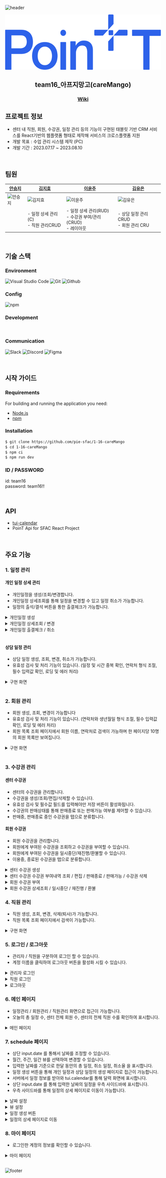 ![header](https://capsule-render.vercel.app/api?type=waving&color=0:2C62EA,100:FFFFFF)



<div align="center">

![team16](./public/images/logo.svg)

## team16_아프지망고(careMango)
### [Wiki ](https://github.com/pie-sfac/1-16-careMango/wiki)
  
</div>

## 프로젝트 정보
- 센터 내 직원, 회원, 수강권, 일정 관리 등의 기능이 구현된 태블릿 기반 CRM 서비스를 React기반의 웹플랫폼 형태로 제작해 서비스의 크로스플랫폼 지원
- 개발 목표 : 수업 관리 시스템 제작 (PC)
- 개발 기간 : 2023.07.17 ~ 2023.08.10

<br/>

## 팀원

| [안승지](https://github.com/s-ja)      | [김지효](https://github.com/ji-dawn)      | [이윤주](https://github.com/lyeejj)      | [김유은](https://github.com/YueunKim)      |
| -------------------------------------- | ----------------------------------------- | ---------------------------------------- | ------------------------------------------ |
| ![안승지](https://github.com/s-ja.png) | ![김지효](https://github.com/ji-dawn.png) | ![이윤주](https://github.com/lyeejj.png) | ![김유은](https://github.com/YueunKim.png) |
|                                  | - 일정 상세 관리(C) <br/> - 직원 관리CRUD                                    | - 일정 상세 관리(RUD) <br/> - 수강권 부여/관리(CRUD) <br/> - 레이아웃 <br/> | - 상담 일정 관리 CRUD <br/> - 회원 관리 CRU

<br/>

## 기술 스택

### Environment

![Visual Studio Code](https://img.shields.io/badge/Visual%20Studio%20Code-007ACC?style=for-the-badge&logo=Visual%20Studio%20Code&logoColor=white)
![Git](https://img.shields.io/badge/Git-F05032?style=for-the-badge&logo=Git&logoColor=white)
![Github](https://img.shields.io/badge/GitHub-181717?style=for-the-badge&logo=GitHub&logoColor=white)

### Config

![npm](https://img.shields.io/badge/npm-CB3837?style=for-the-badge&logo=npm&logoColor=white) 

### Development

<img alt=""  src ="https://img.shields.io/badge/react-61DAFB.svg?&style=for-the-badge&logo=react&logoColor=white"/> <img alt=""  src ="https://img.shields.io/badge/typescript-3178C6.svg?&style=for-the-badge&logo=typescript&logoColor=white"/> <img alt=""  src ="https://img.shields.io/badge/tailwindcss-06B6D4.svg?&style=for-the-badge&logo=tailwindcss&logoColor=white"/> <img alt=""  src ="https://img.shields.io/badge/vite-646CFF.svg?&style=for-the-badge&logo=vite&logoColor=white"/> <img alt=""  src ="https://img.shields.io/badge/reactquery-FF4154.svg?&style=for-the-badge&logo=reactquery&logoColor=white"/> <img alt=""  src ="https://img.shields.io/badge/recoil-3578E5.svg?&style=for-the-badge&logo=recoil&logoColor=white"/> <img alt=""  src ="https://img.shields.io/badge/axios-5A29E4.svg?&style=for-the-badge&logo=axios&logoColor=white"/>
<img alt=""  src ="https://img.shields.io/badge/eslint-4B32C3.svg?&style=for-the-badge&logo=eslint&logoColor=white"/> <img alt=""  src ="https://img.shields.io/badge/prettier-DF0067.svg?&style=for-the-badge&logo=prettier&logoColor=white"/>


### Communication

![Slack](https://img.shields.io/badge/Slack-4A154B?style=for-the-badge&logo=Slack&logoColor=white)
![Discord](https://img.shields.io/badge/Discord-5865F2?style=for-the-badge&logo=Discord&logoColor=white)
![Figma](https://img.shields.io/badge/Figma-F24E1E?style=for-the-badge&logo=Figma&logoColor=white)



<br/>

## 시작 가이드

### Requirements

For building and running the application you need:

- [Node.js](https://nodejs.org/ko/download)
- [npm](https://www.npmjs.com/package/package)

### Installation

``` bash
$ git clone https://github.com/pie-sfac/1-16-careMango
$ cd 1-16-careMango
$ npm ci
$ npm run dev
```

### ID / PASSWORD
id: team16<br/>
password: team16!!

<br/>

## API 
- [tui-calendar](https://ui.toast.com/tui-calendar)
- PoinT Api for SFAC React Project


<br/>

## 주요 기능

### 1. 일정 관리

#### 개인 일정 상세 관리
- 개인일정을 생성/조회/변경합니다.
- 개인일정 상세조회를 통해 일정을 변경할 수 있고 일정 취소가 가능합니다.
- 일정의 출석/결석 버튼을 통한 출결체크가 가능합니다.
<details>
  <summary>개인일정 생성</summary>

  <img width="800px" src='https://github.com/pie-sfac/1-16-careMango/assets/52726195/ef237a5a-5d5f-452c-88c8-544c1c4d3c1e' />
</details>
<details>
  <summary>개인일정 상세조회 / 변경</summary>

  <img width="800px" src='https://github.com/pie-sfac/1-16-careMango/assets/72495998/b119edf9-9739-4372-bfea-a8d863df49e1' />
</details>

<details>
  <summary>개인일정 출결체크 / 취소</summary>
  
  <img width="800px" src='https://github.com/pie-sfac/1-16-careMango/assets/72495998/d4c30c86-08b9-4040-b280-71faa459ff70' />
</details>

<br/>

#### 상담 일정 관리

- 상담 일정 생성, 조회, 변경, 취소가 가능합니다.
- 유효성 검사 및 처리 기능이 있습니다. (일정 및 시간 중복 확인, 연락처 형식 조절, 필수 입력값 확인, 로딩 및 에러 처리)
<details>
  <summary>구현 화면</summary>
  <div markdown="1">
    <img src="https://github.com/pie-sfac/1-16-careMango/assets/65431814/703d54bc-455f-405b-a506-48ddaef0d2e4" width="800px">
  </div>
</details>


<br/>


### 2. 회원 관리
 
- 회원 생성, 조회, 변경이 가능합니다
- 유효성 검사 및 처리 기능이 있습니다. (연락처와 생년월일 형식 조절, 필수 입력값 확인, 로딩 및 에러 처리)
- 회원 목록 조회 페이지에서 회원 이름, 연락처로 검색이 가능하며 한 페이지당 10명의 회원 목록만 보여집니다.

<details>
  <summary>구현 화면</summary>
  <div markdown="2">
    <img src="https://github.com/pie-sfac/1-16-careMango/assets/65431814/874f9651-3d41-4e89-b16c-be2718d64c79" width="800px">
  </div>
</details> 

<br/>

### 3. 수강권 관리
#### 센터 수강권
- 센터의 수강권을 관리합니다.
- 수강권을 생성/조회/편집/삭제할 수 있습니다.
- 유효성 검사 및 필수값 필드를 입력해야만 저장 버튼이 활성화됩니다.
- 수강권의 판매상태를 통해 판매종료 또는 판매가능 여부를 제어할 수 있습니다.
- 판매중, 판매종료 중인 수강권을 탭으로 분류합니다.

#### 회원 수강권
- 회원 수강권을 관리합니다.
- 회원에게 부여된 수강권을 조회하고 수강권을 부여할 수 있습니다.
- 회원에게 부여된 수강권을 일시중단/재진행/환불할 수 있습니다.
- 이용중, 종료된 수강권을 탭으로 분류합니다.

<details>
  <summary>센터 수강권 생성</summary>

  <img width="800px" src='https://github.com/pie-sfac/1-16-careMango/assets/72495998/89c7ccf1-53f9-41b7-8f42-9a6f5cbdc92a' />
</details>

<details>
  <summary>센터 수강권 수강권 부여내역 조회 / 편집 / 판매종료 / 판매가능 / 수강권 삭제</summary>

  <img width="800px" src='https://github.com/pie-sfac/1-16-careMango/assets/72495998/101c879c-e201-4969-882b-c375016c9ea9' />
</details>

<details>
  <summary>회원 수강권 부여</summary>

  <img width="800px" src='https://github.com/pie-sfac/1-16-careMango/assets/72495998/8ded77b0-8588-4b92-893e-2f2f0846832a' />
</details>

<details>
  <summary>회원 수강권 상세조회 / 일시중단 / 재진행 / 환불</summary>

  <img width="800px" src='https://github.com/pie-sfac/1-16-careMango/assets/72495998/0d029e56-b87c-46a5-9095-41c998d646e1' />
  <img width="800px" src='https://github.com/pie-sfac/1-16-careMango/assets/72495998/0b240e82-4e4b-4081-b4d8-30ab9a98e63c' />
</details>

### 4. 직원 관리
- 직원 생성, 조회, 변경, 삭제(퇴사)가 가능합니다.
- 직원 목록 조회 페이지에서 검색이 가능합니다.

<details>
  <summary>구현 화면</summary>
  <img width="800px" src='https://github.com/pie-sfac/1-16-careMango/assets/52726195/eccff43a-da3f-4e3c-867c-451fbad89a5f'/>
</details>

### 5. 로그인 / 로그아웃

- 관리자 / 직원을 구분하여 로그인 할 수 있습니다.
- 계정 이름을 클릭하여 로그아웃 버튼을 활성화 시킬 수 있습니다.

<details>
  <summary>관리자 로그인</summary>

  <img width="800px" src='https://github.com/pie-sfac/1-16-careMango/assets/69342971/08a0eba6-c2e6-4b5b-95eb-53eec7aabe99' />
</details>
<details>
  <summary>직원 로그인</summary>

  <img width="800px" src='https://github.com/pie-sfac/1-16-careMango/assets/69342971/a4113263-3882-4de3-8397-5a0b955bb372' />
</details>
<details>
  <summary>로그아웃</summary>

  <img width="800px" src='https://github.com/pie-sfac/1-16-careMango/assets/69342971/faf08147-cd49-46ac-8cd9-991c3bca98a9' />
</details>

### 6. 메인 페이지

- 일정관리 / 회원관리 / 직원관리 화면으로 접근이 가능합니다.
- 오늘의 총 일정 수, 센터 전체 회원 수, 센터의 전체 직원 수를 확인하여 표시합니다.

<details>
  <summary>메인 페이지</summary>

  <img width="800px" src='https://github.com/pie-sfac/1-16-careMango/assets/69342971/d9be6655-b108-417c-b1fb-587d138f2903' />
</details>

### 7. schedule 페이지

- 상단 input.date 를 통해서 날짜를 조정할 수 있습니다.
- 월간, 주간, 일간 뷰를 선택하여 변경할 수 있습니다.
- 입력한 날짜를 기준으로 한달 동안의 총 일정, 취소 일정, 취소율 을 표시합니다.
- 일정 생성 버튼을 통해 개인 일정과 상담 일정의 생성 페이지로 접근이 가능합니다.
- 서버에서 일정 정보를 받아와 tui.calendar를 통해 달력 화면에 표시합니다.
- 상단 input.date 를 통해 입력한 날짜의 일정을 우측 사이드바에 표시합니다.
- 우측 사이드바를 통해 일정의 상세 페이지로 이동이 가능합니다.

<details>
  <summary>날짜 설정</summary>

  <img width="800px" src='https://github.com/pie-sfac/1-16-careMango/assets/69342971/c19de110-b475-4e0d-a170-c559980f3008' />  
</details>
<details>
  <summary>뷰 설정</summary>

  <img width="800px" src='https://github.com/pie-sfac/1-16-careMango/assets/69342971/f6488d49-d063-43d5-9769-7b3c51060824' />
</details>
<details>
  <summary>일정 생성 버튼</summary>

  <img width="800px" src='https://github.com/pie-sfac/1-16-careMango/assets/69342971/883c9349-ce9f-4ba7-9f34-435ebffb6800' />
</details>
<details>
  <summary>일정의 상세 페이지로 이동</summary>

  <img width="800px" src='https://github.com/pie-sfac/1-16-careMango/assets/69342971/79e30ffb-9cb4-490b-8827-bc1098ce9566' />
</details>

### 8. 마이 페이지

- 로그인한 계정의 정보를 확인할 수 있습니다.

<details>
  <summary>마이 페이지</summary>

  <img width="800px" src='https://github.com/pie-sfac/1-16-careMango/assets/69342971/1e563f3e-8642-4500-adc1-8acecacd8b2c' />
</details>

<br/>

![footer](https://capsule-render.vercel.app/api?section=footer&type=waving&color=0:FFFFFF,100:2C62EA)
